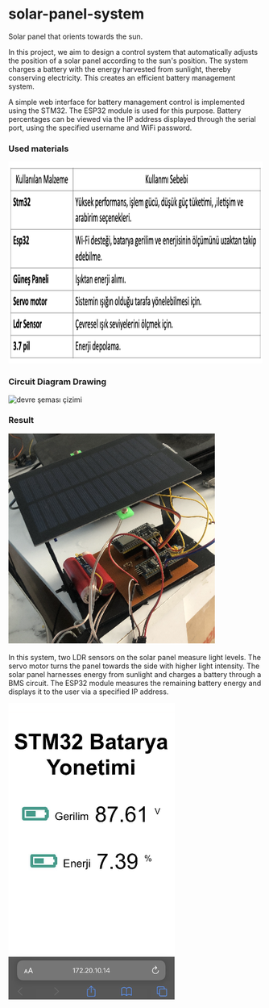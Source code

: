 # solar-panel-system
Solar panel that orients towards the sun.

In this project, we aim to design a control system that automatically adjusts the position of a solar panel according to the sun's position. The system charges a battery with the energy harvested from sunlight, thereby conserving electricity. This creates an efficient battery management system.

A simple web interface for battery management control is implemented using the STM32. The ESP32 module is used for this purpose. Battery percentages can be viewed via the IP address displayed through the serial port, using the specified username and WiFi password.


<h3> Used materials </h3>
<img src="https://github.com/dilarabukerr/solar-panel-project/blob/main/kullan%C4%B1lan_malzemeler.png" alt="Kullanılan malzemeler" width="600" height="400">

<h3> Circuit Diagram Drawing </h3>
<img src="https://github.com/dilarabukerr/solar-panel-project/blob/main/devre_semas%C4%B1.png" alt="devre şeması çizimi" width="900" height="500">

<h3> Result </h3>
<img src="https://github.com/dilarabukerr/solar-panel-project/blob/main/devre2.png">

In this system, two LDR sensors on the solar panel measure light levels. The servo motor turns the panel towards the side with higher light intensity. The solar panel harnesses energy from sunlight and charges a battery through a BMS circuit. The ESP32 module measures the remaining battery energy and displays it to the user via a specified IP address.


<img src="https://github.com/dilarabukerr/solar-panel-project/blob/main/server.png" alt="server">


